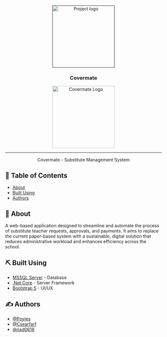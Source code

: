 <p align="center">
  <a href="" rel="noopener">
 <img width=200px height=200px src="https://i.imgur.com/6wj0hh6.jpg" alt="Project logo"></a>
</p>

<h3 align="center">Covermate</h3>

<div align="center">
  <img width="200px" height="200px" src="https://drive.google.com/uc?export=view&id=1Xr4UjVLajaLngtu_6IrUmez_xyaezNpf" alt="Covermate Logo">
</div>

---

<p align="center">Covermate - Substitute Management System
    <br> 
</p>

## 📝 Table of Contents

- [About](#about)
- [Built Using](#built_using)
- [Authors](#authors)

## 🧐 About <a name = "about"></a>

A web-based application designed to streamline and automate the process of substitute teacher requests, approvals, and payments. It aims to replace the current paper-based system with a sustainable, digital solution that reduces administrative workload and enhances efficiency across the school.


## ⛏️ Built Using <a name = "built_using"></a>

- [MSSQL Server](https://learn.microsoft.com/en-us/ssms/sql-server-management-studio-ssms) - Database
- [.Net Core](https://dotnet.microsoft.com/en-us/download) - Server Framework
- [Bootstrap 5](https://getbootstrap.com/docs/5.0/getting-started/introduction/) - UI/UX

## ✍️ Authors <a name = "authors"></a>

- [@Poyies](https://github.com/Poyies/)
- [@Csearfarf](https://github.com/Csearfarf/)
- [@nad0618](https://github.com/nad0618)
